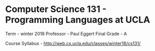 # Computer Science 131 - Programming Languages at UCLA

Term - winter 2018
Professor - Paul Eggert
Final Grade - A

Course Syllabus - http://web.cs.ucla.edu/classes/winter18/cs131/
